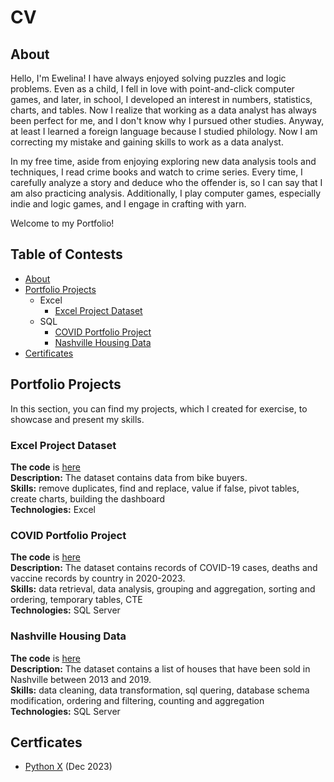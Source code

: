 # CV

## About
Hello, I'm Ewelina! I have always enjoyed solving puzzles and logic problems. Even as a child, I fell in love with point-and-click computer games, and later, in school, I developed an interest in numbers, statistics, charts, and tables. Now I realize that working as a data analyst has always been perfect for me, and I don't know why I pursued other studies. Anyway, at least I learned a foreign language because I studied philology. Now I am correcting my mistake and gaining skills to work as a data analyst.

In my free time, aside from enjoying exploring new data analysis tools and techniques, I read crime books and watch to crime series. Every time, I carefully analyze a story and deduce who the offender is, so I can say that I am also practicing analysis. Additionally, I play computer games, especially indie and logic games, and I engage in crafting with yarn.

Welcome to my Portfolio!

## Table of Contests
* [About](#about)
* [Portfolio Projects](#Portfolio-Projects)
  * Excel
    * [Excel Project Dataset](#Excel-Project-Dataset)
  * SQL
    * [COVID Portfolio Project](#COVID-Portfolio-Project)
    * [Nashville Housing Data](#Nashville-Housing-Data)
* [Certificates](#Certificates)  

## Portfolio Projects
In this section, you can find my projects, which I created for exercise, to showcase and present my skills.
### Excel Project Dataset
**The code** is [here](https://github.com/EwelinaZarnowska/PortfolioProjects/blob/main/COVID%20Portfolio%20Project.sql) <br/>
**Description:** The dataset contains data from bike buyers. <br/>
**Skills:** remove duplicates, find and replace, value if false, pivot tables, create charts, building the dashboard <br/>
**Technologies:** Excel <br/>

### COVID Portfolio Project
**The code** is [here](https://github.com/EwelinaZarnowska/PortfolioProjects/blob/main/COVID%20Portfolio%20Project.sql) <br/>
**Description:** The dataset contains records of COVID-19 cases, deaths and vaccine records by country in 2020-2023. <br/>
**Skills:** data retrieval, data analysis, grouping and aggregation, sorting and ordering, temporary tables, CTE <br/>
**Technologies:** SQL Server <br/>

### Nashville Housing Data
**The code** is [here](https://github.com/EwelinaZarnowska/PortfolioProjects/blob/main/Nashville%20Housing%20Data%20for%20Data%20Cleaning.sql) <br/>
**Description:** The dataset contains a list of houses that have been sold in Nashville between 2013 and 2019. <br/>
**Skills:** data cleaning, data transformation, sql quering, database schema modification, ordering and filtering, counting and aggregation <br/>
**Technologies:** SQL Server

## Certficates
* [Python X](https://github.com/EwelinaZarnowska/Certificates/blob/main/CodingX%20-%20Python%20X.jpg) (Dec 2023)
